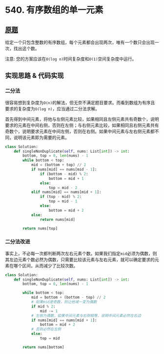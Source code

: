 # 540. 有序数组的单一元素

## [原题](https://leetcode-cn.com/problems/single-element-in-a-sorted-array/)

给定一个只包含整数的有序数组，每个元素都会出现两次，唯有一个数只会出现一次，找出这个数。

注意: 您的方案应该在`O(log n)`时间复杂度和`O(1)`空间复杂度中运行。

## 实现思路 & 代码实现

### 二分法

很容易想到复杂度为`O(n)`的解法，但无奈不满足题目要求。而看到数组为有序且要求的复杂度为`O(log n)`，应当通过二分法求解。

首先得到中间元素，将他与左侧元素比较，如果相同且左侧元素共有奇数个，说明要求的元素在中间右侧，否则在左侧；与右侧元素比较，如果相同且右侧元素共有奇数个，说明要求元素在中间左侧，否则在右侧。如果中间元素与左右侧元素都不同，说明该元素即为需要的元素。

```Python
class Solution:
    def singleNonDuplicate(self, nums: List[int]) -> int:
        bottom, top = 0, len(nums) - 1
        while bottom < top:
            mid = (bottom + top) // 2
            if nums[mid] == nums[mid - 1]:
                if (bottom - mid) % 2:
                    bottom = mid + 1
                else:
                    top = mid - 2
            elif nums[mid] == nums[mid + 1]:
                if (top - mid) % 2:
                    top = mid - 1
                else:
                    bottom = mid + 2
            else:
                return nums[mid]

        return nums[top]
```

### 二分法改进

事实上，不必每一次都判断两次左右元素个数。如果我们指定`mid`必须为偶数，则其左边元素个数必然为偶数，只需要比较该元素与左右元素，就可以确定要求的元素在哪个区间，从而减少了比较次数。

```Python
class Solution:
    def singleNonDuplicate(self, nums: List[int]) -> int:
        bottom, top = 0, len(nums) - 1

        while bottom < top:
            mid = bottom + (bottom - top) // 2
            # 如果mid是奇数，则让他减一变为偶数
            if mid % 2:
                mid -= 1
            # 左侧为偶数，如果中间元素与右侧相等，说明中间元素必然在右边
            if nums[mid] == nums[mid + 1]:
                bottom = mid + 2
            # 否则必然在左侧
            else:
                top = mid

        return nums[bottom]
```
